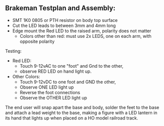## Brakeman Testplan and Assembly:

-   SMT 1K0 0805 or PTH resistor on body top surface
-   Cut the LED leads to between 3mm and 4mm long
-   Edge mount the Red LED to the raised arm, polarity does not matter
    -   Colors other than red: must use 2x LEDS, one on each arm, with
        opposite polarity

Testing:

-   Red LED:
    -   Touch 9-12vAC to one \"foot\" and Gnd to the other,
    -   observe RED LED on hand light up.
-   Other Colors:
    -   Touch 9-12vDC to one foot and GND the other,
    -   Observe ONE LED light up
    -   Reverse the foot connections
    -   Observe the OTHER LED light up

The end user will snap apart the base and body, solder the feet to the
base and attach a lead weight to the base, making a figure with a LED
lantern in its hand that lights up when placed on a HO model railroad
track.

